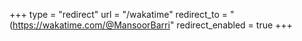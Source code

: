 +++
type = "redirect"
url = "/wakatime"
redirect_to = "(https://wakatime.com/@MansoorBarri"
redirect_enabled = true
+++
